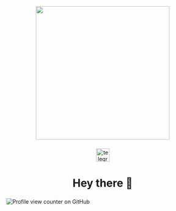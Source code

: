 <div align="center">
  <img height="350" src="https://steamuserimages-a.akamaihd.net/ugc/1678121119960744195/3C9D9F2FB8AAAA0CB06D71D07E1D90F1D5CC9A8C/?imw=637&imh=358&ima=fit&impolicy=Letterbox&imcolor=%23000000&letterbox=true"  />
</div>

###

<div align="center">
  <a href="https://t.me/halilbb0" target="_blank">
    <img src="https://img.shields.io/static/v1?message=Telegram&logo=telegram&label=F0Rextasy&color=2CA5E0&logoColor=white&labelColor=&style=for-the-badge" height="35" alt="telegram logo"  />
  </a>
</div>

###

<h1 align="center">Hey there 👋</h1>

###

![Profile view counter on GitHub](https://komarev.com/ghpvc/?username=f0rextasy)
